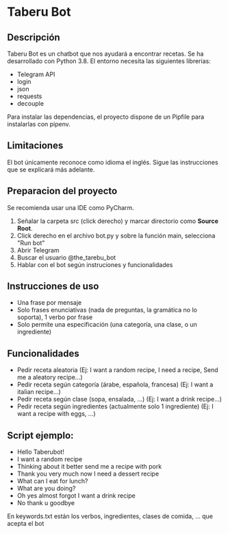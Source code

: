 # Taberu Bot

## Descripción
Taberu Bot es un chatbot que nos ayudará a encontrar recetas.
Se ha desarrollado con Python 3.8. El entorno necesita las siguientes librerias:
* Telegram API
* login
*  json
*  requests
*  decouple

Para instalar las dependencias, el proyecto dispone de un Pipfile para instalarlas con pipenv.

## Limitaciones
El bot únicamente reconoce como idioma el inglés. Sigue las instrucciones que se explicará más adelante.

## Preparacion del proyecto
Se recomienda usar una IDE como PyCharm.

1. Señalar la carpeta src (click derecho) y marcar directorio como **Source Root**.
2. Click derecho en el archivo bot.py y sobre la función main, selecciona "Run bot"
3. Abrir Telegram
4. Buscar el usuario @the_tarebu_bot
5. Hablar con el bot según instruciones y funcionalidades

## Instrucciones de uso
* Una frase por mensaje
* Solo frases enunciativas (nada de preguntas, la gramática no lo soporta), 1 verbo por frase
* Solo permite una especificación (una categoría, una clase, o un ingrediente)

## Funcionalidades
* Pedir receta aleatoria (Ej: I want a random recipe, I need a recipe, Send me a aleatory recipe...)
* Pedir receta según categoría (árabe, española, francesa) (Ej: I want a italian recipe...)
* Pedir receta según clase (sopa, ensalada, ...) (Ej: I want a drink recipe...)
* Pedir receta según ingredientes (actualmente solo 1 ingrediente) (Ej: I want a recipe with eggs, ...)

## Script ejemplo:
* Hello Taberubot!
* I want a random recipe
* Thinking about it better send me a recipe with pork
* Thank you very much now I need a dessert recipe
* What can I eat for lunch?
* What are you doing?
* Oh yes almost forgot I want a drink recipe
* No thank u goodbye

En keywords.txt están los verbos, ingredientes, clases de comida, ... que acepta el bot
